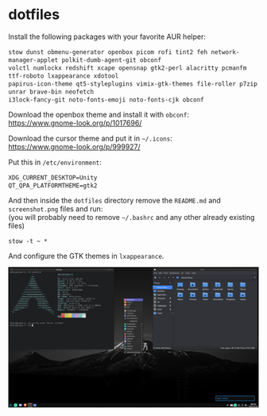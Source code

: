 # dotfiles

Install the following packages with your favorite AUR helper: <br>
```
stow dunst obmenu-generator openbox picom rofi tint2 feh network-manager-applet polkit-dumb-agent-git obconf
volctl numlockx redshift xcape opensnap gtk2-perl alacritty pcmanfm ttf-roboto lxappearance xdotool 
papirus-icon-theme qt5-styleplugins vimix-gtk-themes file-roller p7zip unrar brave-bin neofetch 
i3lock-fancy-git noto-fonts-emoji noto-fonts-cjk obconf
```

Download the openbox theme and install it with ```obconf```: <br>
https://www.gnome-look.org/p/1017696/

Download the cursor theme and put it in ```~/.icons```: <br>
https://www.gnome-look.org/p/999927/

Put this in ```/etc/environment```: <br>
```
XDG_CURRENT_DESKTOP=Unity 
QT_QPA_PLATFORMTHEME=gtk2
```

And then inside the ```dotfiles``` directory remove the ```README.md``` and ```screenshot.png``` files and run: <br> (you will probably need to remove ```~/.bashrc``` and any other already existing files) <br>
```
stow -t ~ *
```

And configure the GTK themes in ```lxappearance```.

![Screenshot: ](screenshot.png)
